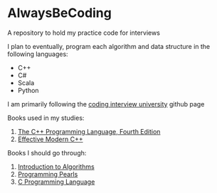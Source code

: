 # AlwaysBeCoding
A repository to hold my practice code for interviews

I plan to eventually, program each algorithm and data structure in the following languages:

- C++
- C#
- Scala
- Python

I am primarily following the [coding interview university][1] github page

Books used in my studies:

1. [The C++ Programming Language, Fourth Edition](https://www.safaribooksonline.com/library/view/the-c-programming/9780133522884/)
1. [Effective Modern C++](https://www.safaribooksonline.com/library/view/effective-modern-c/9781491908419/)

Books I should go through:

1. [Introduction to Algorithms](https://www.amazon.com/Introduction-Algorithms-3rd-MIT-Press/dp/0262033844)
1. [Programming Pearls](https://www.amazon.com/Programming-Pearls-2nd-Jon-Bentley/dp/0201657880)
1. [C Programming Language](https://www.amazon.com/Programming-Language-Brian-W-Kernighan/dp/0131103628)

[1]: https://github.com/jwasham/coding-interview-university